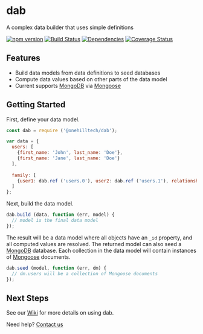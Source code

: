 dab
=====

A complex data builder that uses simple definitions

[![npm version](https://img.shields.io/npm/v/@onehilltech/dab.svg)](https://www.npmjs.com/package/@onehilltech/dab)
[![Build Status](https://travis-ci.org/onehilltech/dab.svg?branch=master)](https://travis-ci.org/onehilltech/dab)
[![Dependencies](https://david-dm.org/onehilltech/dab.svg)](https://david-dm.org/onehilltech/dab)
[![Coverage Status](https://coveralls.io/repos/github/onehilltech/dab/badge.svg?branch=master)](https://coveralls.io/github/onehilltech/dab?branch=master)

Features
--------

* Build data models from data definitions to seed databases
* Compute data values based on other parts of the data model
* Current supports [MongoDB](https://www.mongodb.com/) via [Mongoose](http://mongoosejs.com/) 

Getting Started
----------------

First, define your data model.

```javascript
const dab = require ('@onehilltech/dab');

var data = {
  users: [
    {first_name: 'John', last_name: 'Doe'},
    {first_name: 'Jane', last_name: 'Doe'}
  ],
  
  family: [
    {user1: dab.ref ('users.0'), user2: dab.ref ('users.1'), relationship: 'spouse'}
  ]
};
```

Next, build the data model.

```javascript
dab.build (data, function (err, model) {
  // model is the final data model
});
```

The result will be a data model where all objects have an ```_id``` property, 
and all computed values are resolved. The returned model can also seed a 
[MongoDB](https://www.mongodb.com/) database. Each collection in the data model 
will contain instances of [Mongoose](http://mongoosejs.com/) documents.

```javascript
dab.seed (model, function (err, dm) {
  // dm.users will be a collection of Mongoose documents
});
```

Next Steps
-----------------
    
See our [Wiki](https://github.com/onehilltech/dab/wiki) for more details 
on using dab.

Need help? [Contact us](mailto:contact@onehilltech.com)
